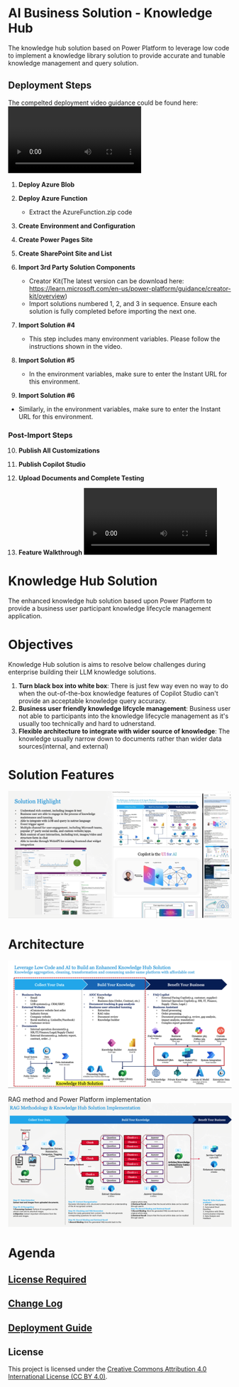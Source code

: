 # AI Business Solution - Knowledge Hub
The knowledge hub solution based on Power Platform to leverage low code to implement a knowledge library solution to provide accurate and tunable knowledge management and query solution.





## Deployment Steps
The compelted deployment video guidance could be found here:
![Deployment Video](Video/Deployment.mp4)
1. **Deploy Azure Blob**

2. **Deploy Azure Function**
   - Extract the AzureFunction.zip code

3. **Create Environment and Configuration**

4. **Create Power Pages Site**

5. **Create SharePoint Site and List**

6. **Import 3rd Party Solution Components**
   - Creator Kit(The latest version can be download here: https://learn.microsoft.com/en-us/power-platform/guidance/creator-kit/overview)
   - Import solutions numbered 1, 2, and 3 in sequence. Ensure each solution is fully completed before importing the next one.

7. **Import Solution #4**
   - This step includes many environment variables. Please follow the instructions shown in the video.

8. **Import Solution #5**
   - In the environment variables, make sure to enter the Instant URL for this environment.

9.  **Import Solution #6**
   - Similarly, in the environment variables, make sure to enter the Instant URL for this environment.

### Post-Import Steps

10. **Publish All Customizations**

11. **Publish Copilot Studio**

12. **Upload Documents and Complete Testing**

13. **Feature Walkthrough**
![Operation Manual](Video/User%20Manual.mp4)

# Knowledge Hub Solution
The enhanced knowledge hub solution based upon Power Platform to provide a business user participant knowledge lifecycle management application.

# Objectives
Knowledge Hub solution is aims to resolve below challenges during enterprise building their LLM knowledge solutions.
1. **Turn black box into white box**: There is just few way even no way to do when the out-of-the-box knowledge features of Copilot Studio can't provide an acceptable knowledge query accuracy.
2. **Business user friendly knowledge lifcycle management**: Business user not able to participants into the knowledge lifecycle management as it's usually too technically and hard to udnerstand.
3. **Flexible architecture to integrate with wider source of knowledge**: The knowledge usually narrow down to documents rather than wider data sources(internal, and external)
# Solution Features
![alt text](Docs/Architecture/Solution%20Highlights.png)
# Architecture
![alt text](Docs/Architecture//Architecture%20Diagram.png)

RAG method and Power Platform implementation
![alt text](Docs/Architecture/RAG%20implementation.png)

# Agenda
## [License Required](Docs/License%20Required.md)
## [Change Log](Docs/Change%20Log.md)
## [Deployment Guide](Docs/Deployment%20guide.md)
## License
This project is licensed under the [Creative Commons Attribution 4.0 International License (CC BY 4.0)](https://creativecommons.org/licenses/by/4.0/).
